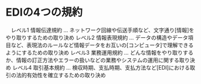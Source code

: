 # EDIの4つの規約
　レベル1 情報伝達規約 … ネットワーク回線や伝送手順など、文字通り[情報]をやり取りするための取り決め
 レベル2 情報表現規約 … データの構造やデータ項目など、表現法のルールなど情報データをお互いの[コンピュータ]で理解できるようにするための取り決め
 レベル3 業務運用規約 … どんな情報をやり取りするか、情報の訂正方法やエラーの扱いなどの業務やシステムの運用に関する取り決め
 レベル4 取引基本規約 … 検収時期、支払時期、支払方法など[EDI]における取引の法的有効性を確立するための取り決め
